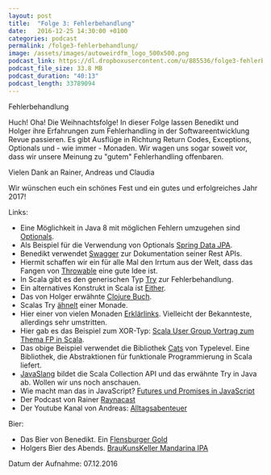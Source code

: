 ```yaml
---
layout: post
title:  "Folge 3: Fehlerbehandlung"
date:   2016-12-25 14:30:00 +0100
categories: podcast
permalink: /folge3-fehlerbehandlung/
image: /assets/images/autoweirdfm_logo_500x500.png
podcast_link: https://dl.dropboxusercontent.com/u/885536/folge3-fehlerbehandlung.mp3
podcast_file_size: 33.8 MB
podcast_duration: "40:13"
podcast_length: 33789094
---
```


Fehlerbehandlung

Huch! Oha! Die Weihnachtsfolge!
In dieser Folge lassen Benedikt und Holger ihre Erfahrungen zum Fehlerhandling in der Softwareentwicklung Revue passieren.
Es gibt Ausflüge in Richtung Return Codes, Exceptions, Optionals und - wie immer - Monaden. Wir wagen uns sogar soweit vor, dass wir unsere Meinung zu "gutem" Fehlerhandling offenbaren.

Vielen Dank an Rainer, Andreas und Claudia

Wir wünschen euch ein schönes Fest und ein gutes und erfolgreiches Jahr 2017!

Links:

- Eine Möglichkeit in Java 8 mit möglichen Fehlern umzugehen sind [Optionals](https://docs.oracle.com/javase/8/docs/api/java/util/Optional.html).
- Als Beispiel für die Verwendung von Optionals [Spring Data JPA](http://projects.spring.io/spring-data-jpa/).
- Benedikt verwendet [Swagger](http://swagger.io/) zur Dokumentation seiner Rest APIs.
- Hiermit schaffen wir ein für alle Mal den Irrtum aus der Welt, dass das Fangen von [Throwable](https://docs.oracle.com/javase/8/docs/api/java/lang/Throwable.html) eine gute Idee ist.
- In Scala gibt es den generischen Typ [Try](http://www.scala-lang.org/api/2.9.3/scala/util/Try.html) zur Fehlerbehandlung.
- Ein alternatives Konstrukt in Scala ist [Either](http://www.scala-lang.org/api/2.12.x/scala/util/Either.html).
- Das von Holger erwähnte [Clojure Buch](https://leanpub.com/fp-oo).
- Scalas Try [ähnelt](https://mauricio.github.io/2014/02/17/scala-either-try-and-the-m-word.html) einer Monade.
- Hier einer von vielen Monaden [Erklärlinks](https://wiki.haskell.org/What_a_Monad_is_not). Vielleicht der Bekannteste, allerdings sehr umstritten.
- Hier gab es das Beispiel zum XOR-Typ: [Scala User Group Vortrag zum Thema FP in Scala](https://www.meetup.com/de-DE/Scala-User-Group-Dusseldorf/events/233706899/).
- Das obige Beispiel verwendet die Bibliothek [Cats](http://typelevel.org/cats/) von Typelevel. Eine Bibliothek, die Abstraktionen für funktionale Programmierung in Scala liefert.
- [JavaSlang](javaslang.io) bildet die Scala Collection API und das erwähnte Try in Java ab. Wollen wir uns noch anschauen.
- Wie macht man das in JavaScript? [Futures und Promises in JavaScript](http://davidshariff.com/blog/futures-and-promises-in-javascript/)
- Der Podcast von Rainer [Raynacast](https://soundcloud.com/user-888400852)
- Der Youtube Kanal von Andreas: [Alltagsabenteuer](https://www.youtube.com/channel/UCpIHiWuIIF-YKBFtC-fxbrQ)

Bier:

- Das Bier von Benedikt. Ein [Flensburger Gold](https://untappd.com/b/flensburger-brauerei-emil-petersen-flensburger-gold/9143)
- Holgers Bier des Abends. [BrauKunsKeller Mandarina IPA](https://untappd.com/b/himburgs-braukunstkeller-mandarina-ipa/322594) 


Datum der Aufnahme: 07.12.2016